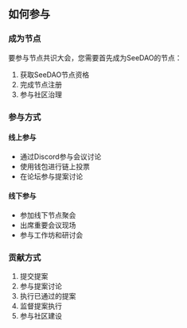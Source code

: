 ## 如何参与

### 成为节点

要参与节点共识大会，您需要首先成为SeeDAO的节点：

1. 获取SeeDAO节点资格
2. 完成节点注册
3. 参与社区治理

### 参与方式

#### 线上参与
- 通过Discord参与会议讨论
- 使用钱包进行链上投票
- 在论坛参与提案讨论

#### 线下参与
- 参加线下节点聚会
- 出席重要会议现场
- 参与工作坊和研讨会

### 贡献方式

1. 提交提案
2. 参与提案讨论
3. 执行已通过的提案
4. 监督提案执行
5. 参与社区建设
